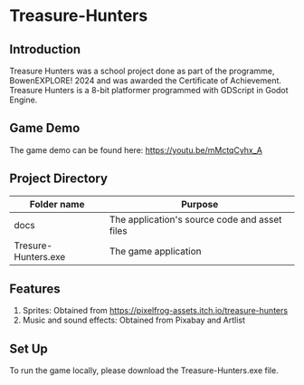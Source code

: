 # Treasure-Hunters

## Introduction 

Treasure Hunters was a school project done as part of the programme, BowenEXPLORE! 2024 and was awarded the Certificate of Achievement. Treasure Hunters is a 8-bit platformer programmed with GDScript in Godot Engine.

## Game Demo

The game demo can be found here: https://youtu.be/mMctqCyhx_A 

## Project Directory

| Folder name  | Purpose |
| ------- | ------ |
| docs | The application's source code and asset files |
| Tresure-Hunters.exe | The game application |

## Features

1. Sprites: Obtained from https://pixelfrog-assets.itch.io/treasure-hunters
2. Music and sound effects: Obtained from Pixabay and Artlist

## Set Up

To run the game locally, please download the Treasure-Hunters.exe file.
